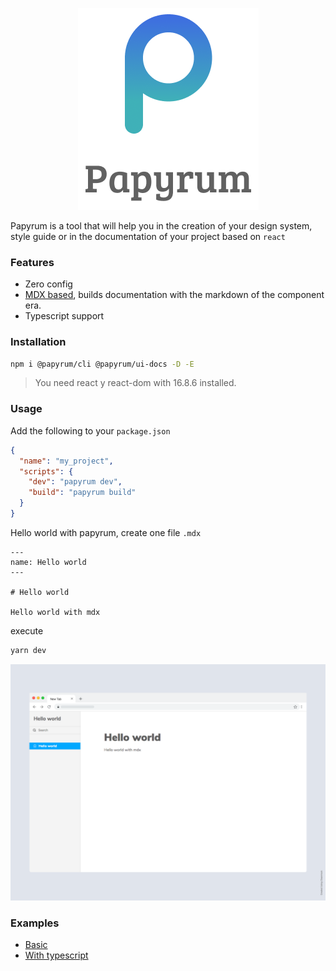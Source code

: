 <p align="center">
  <img src="logo.png" />
</p>

Papyrum is a tool that will help you in the creation of your design system, style guide or in the documentation of your project based on `react`

### Features

- Zero config
- [MDX based](https://mdxjs.com/), builds documentation with the markdown of the component era.
- Typescript support

### Installation

```bash
npm i @papyrum/cli @papyrum/ui-docs -D -E
```

> You need react y react-dom with 16.8.6 installed.

### Usage

Add the following to your  `package.json`

```json
{
  "name": "my_project",
  "scripts": {
    "dev": "papyrum dev",
    "build": "papyrum build"
  }
}
```

Hello world with papyrum, create one file `.mdx`

```
---
name: Hello world
---

# Hello world

Hello world with mdx
```

execute

```bash
yarn dev
```

<p align="center">
  <img src="hello-world.png" />
</p>

### Examples

- [Basic](https://github.com/wilsson/papyrum/tree/master/examples/basic)
- [With typescript](https://github.com/wilsson/papyrum/tree/master/examples/typescript)